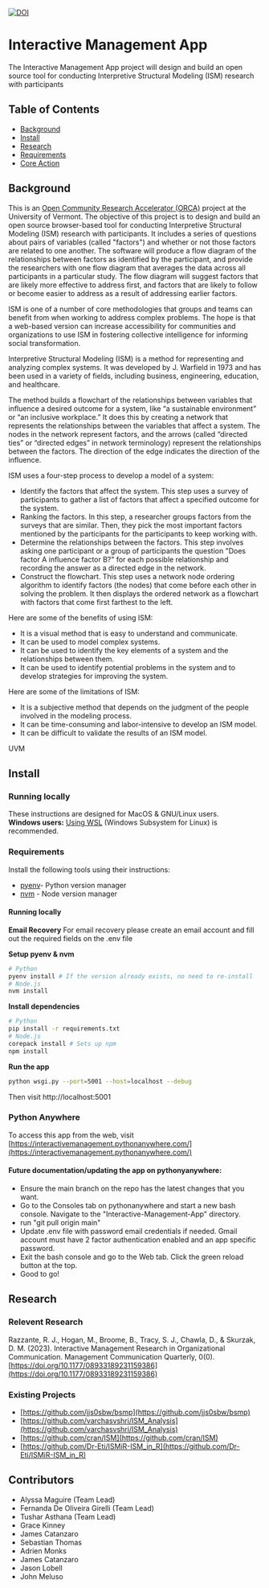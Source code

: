 [![DOI](https://zenodo.org/badge/685568968.svg)](https://zenodo.org/doi/10.5281/zenodo.11508669)

# Interactive Management App

The Interactive Management App project will design and build an open source tool for conducting Interpretive Structural Modeling (ISM) research with participants


## Table of Contents
- [Background](https://github.com/VERSO-UVM/Interactive-Management-App/blob/main/README.md#Background)
- [Install](https://github.com/VERSO-UVM/Interactive-Management-App/blob/main/README.md#Install)
- [Research](https://github.com/VERSO-UVM/Interactive-Management-App/blob/main/README.md#Research)
- [Requirements](https://github.com/VERSO-UVM/Interactive-Management-App/blob/main/README.md#Background)
- [Core Action](https://github.com/VERSO-UVM/Interactive-Management-App/blob/main/README.md#Requirements)


## Background

This is an [Open Community Research Accelerator (ORCA)](https://verso.w3.uvm.edu/orca/) project at the University of Vermont. The objective of this project is to design and build an open source browser-based tool for conducting Interpretive Structural Modeling (ISM) research with participants. It includes a series of questions about pairs of variables (called "factors") and whether or not those factors are related to one another. The software will produce a flow diagram of the relationships between factors as identified by the participant, and provide the researchers with one flow diagram that averages the data across all participants in a particular study. The flow diagram will suggest factors that are likely more effective to address first, and factors that are likely to follow or become easier to address as a result of addressing earlier factors.

ISM is one of a number of core methodologies that groups and teams can benefit from when working to address complex problems. The hope is that a web-based version can increase accessibility for communities and organizations to use ISM in fostering collective intelligence for informing social transformation.

Interpretive Structural Modeling (ISM) is a method for representing and analyzing complex systems. It was developed by J. Warfield in 1973 and has been used in a variety of fields, including business, engineering, education, and healthcare.

The method builds a flowchart of the relationships between variables that influence a desired outcome for a system, like “a sustainable environment” or “an inclusive workplace.” It does this by creating a network that represents the relationships between the variables that affect a system. The nodes in the network represent factors, and the arrows (called “directed ties” or “directed edges” in network terminology) represent the relationships between the factors. The direction of the edge indicates the direction of the influence.

ISM uses a four-step process to develop a model of a system:

- Identify the factors that affect the system. This step uses a survey of participants to gather a list of factors that affect a specified outcome for the system.
- Ranking the factors. In this step, a researcher groups factors from the surveys that are similar. Then, they pick the most important factors mentioned by the participants for the participants to keep working with.
- Determine the relationships between the factors. This step involves asking one participant or a group of participants the question "Does factor A influence factor B?" for each possible relationship and recording the answer as a directed edge in the network.
- Construct the flowchart. This step uses a network node ordering algorithm to identify factors (the nodes) that come before each other in solving the problem. It then displays the ordered network as a flowchart with factors that come first farthest to the left.

Here are some of the benefits of using ISM:

- It is a visual method that is easy to understand and communicate.
- It can be used to model complex systems.
- It can be used to identify the key elements of a system and the relationships between them.
- It can be used to identify potential problems in the system and to develop strategies for improving the system.

Here are some of the limitations of ISM:

- It is a subjective method that depends on the judgment of the people involved in the modeling process.
- It can be time-consuming and labor-intensive to develop an ISM model.
- It can be difficult to validate the results of an ISM model.

UVM 

## Install

### Running locally

These instructions are designed for MacOS & GNU/Linux users.  
**Windows users:** [Using WSL](https://learn.microsoft.com/en-us/windows/wsl/install) (Windows Subsystem for Linux) is recommended.

### Requirements

Install the following tools using their instructions:

- [pyenv](https://github.com/pyenv/pyenv?tab=readme-ov-file#installation)- Python version manager
- [nvm](https://github.com/nvm-sh/nvm) - Node version manager

#### Running locally

**Email Recovery**
For email recovery please create an email account and fill out the required fields on the .env file 


**Setup pyenv & nvm**

```sh
# Python
pyenv install # If the version already exists, no need to re-install
# Node.js
nvm install
```

**Install dependencies**

```sh
# Python
pip install -r requirements.txt
# Node.js
corepack install # Sets up npm
npm install
```

**Run the app**

```sh
python wsgi.py --port=5001 --host=localhost --debug
```

Then visit http://localhost:5001

### Python Anywhere

To access this app from the web, visit [https://interactivemanagement.pythonanywhere.com/](https://interactivemanagement.pythonanywhere.com/)

#### Future documentation/updating the app on pythonyanywhere:

- Ensure the main branch on the repo has the latest changes that you want.
- Go to the Consoles tab on pythonanywhere and start a new bash console. Navigate to the "Interactive-Management-App" directory.
- run "git pull origin main"
- Update .env file with password email credentials if needed. Gmail account must have 2 factor authentication enabled and an app specific password.
- Exit the bash console and go to the Web tab. Click the green reload button at the top.
- Good to go!

## Research

### Relevent Research

Razzante, R. J., Hogan, M., Broome, B., Tracy, S. J., Chawla, D., & Skurzak, D. M. (2023). Interactive Management Research in Organizational Communication. Management Communication Quarterly, 0(0). [https://doi.org/10.1177/08933189231159386](https://doi.org/10.1177/08933189231159386)

### Existing Projects

- [https://github.com/jjs0sbw/bsmp](https://github.com/jjs0sbw/bsmp)
- [https://github.com/varchasvshri/ISM_Analysis](https://github.com/varchasvshri/ISM_Analysis)
- [https://github.com/cran/ISM](https://github.com/cran/ISM)
- [https://github.com/Dr-Eti/ISMiR-ISM_in_R](https://github.com/Dr-Eti/ISMiR-ISM_in_R)

## Contributors

* Alyssa Maguire (Team Lead)
* Fernanda De Oliveira Girelli (Team Lead)
* Tushar Asthana (Team Lead)
* Grace Kinney
* James Catanzaro
* Sebastian Thomas
* Adrien Monks
* James Catanzaro
* Jason Lobell
* John Meluso


